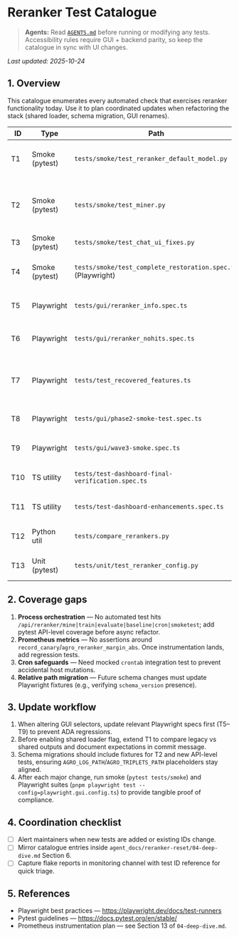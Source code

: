 # Reranker Test Catalogue

> **Agents:** Read [`AGENTS.md`](../AGENTS.md) before running or modifying any tests. Accessibility rules require GUI + backend parity, so keep the catalogue in sync with UI changes.

_Last updated: 2025-10-24_

## 1. Overview

This catalogue enumerates every automated check that exercises reranker functionality today. Use it to plan coordinated updates when refactoring the stack (shared loader, schema migration, GUI renames).

| ID | Type | Path | Coverage summary | Notes |
|----|------|------|------------------|-------|
| T1 | Smoke (pytest) | `tests/smoke/test_reranker_default_model.py` | Verifies default env resolution for `server.reranker` and `retrieval.rerank`. | Stubs heavy deps; must be extended for shared loader flag. |
| T2 | Smoke (pytest) | `tests/smoke/test_miner.py` | Runs `scripts/mine_triplets.py` end-to-end with temporary log file; asserts dedup + `AGRO_LOG_PATH` override. | Writes to `data/training/triplets.jsonl`; clean up in fixtures before refactors. |
| T3 | Smoke (pytest) | `tests/smoke/test_chat_ui_fixes.py` | Ensures reranker scripts load order in GUI bundle. | Indirect, but fail-fast if reranker JS missing. |
| T4 | Smoke (pytest) | `tests/smoke/test_complete_restoration.spec.ts` (Playwright) | Confirms Learning Ranker UI elements restored after layout fixes. | `.spec.ts` wrapper executed via Playwright CLI. |
| T5 | Playwright | `tests/gui/reranker_info.spec.ts` | Validates info panel + default model placeholder. | Will need backend label assertions after shared loader rollout. |
| T6 | Playwright | `tests/gui/reranker_nohits.spec.ts` | Exercises `/api/reranker/nohits` responses (success/empty/error). | Uses `page.route` mocks; keep JSON schema unchanged. |
| T7 | Playwright | `tests/test_recovered_features.ts` | Checks Learning Ranker inputs (`AGRO_TRIPLETS_PATH`, mine controls) remain visible. | Sensitive to placeholder default values. |
| T8 | Playwright | `tests/gui/phase2-smoke-test.spec.ts` | Navigates RAG tab; confirms reranker card loads. | General regression; fails on missing selectors. |
| T9 | Playwright | `tests/gui/wave3-smoke.spec.ts` | High-level RAG smoke covering reranker tab toggles. | Ensure selectors remain stable post-renames. |
| T10 | TS utility | `tests/test-dashboard-final-verification.spec.ts` | Dashboard smoke includes reranker metrics cards. | Dependent on `/api/reranker/costs` output. |
| T11 | TS utility | `tests/test-dashboard-enhancements.spec.ts` | Checks reranker telemetry cards in dashboard. | Evaluate updating when metrics change. |
| T12 | Python util | `tests/compare_rerankers.py` | Script to compare reranker outputs (manual). | Not part of CI; keep for debugging. |
| T13 | Unit (pytest) | `tests/unit/test_reranker_config.py` | Validates shared loader env resolution + model targeting. | Phase 0 blocker for shared loader flag. |

## 2. Coverage gaps

1. **Process orchestration** — No automated test hits `/api/reranker/mine|train|evaluate|baseline|cron|smoketest`; add pytest API-level coverage before async refactor.
2. **Prometheus metrics** — No assertions around `record_canary`/`agro_reranker_margin_abs`. Once instrumentation lands, add regression tests.
3. **Cron safeguards** — Need mocked `crontab` integration test to prevent accidental host mutations.
4. **Relative path migration** — Future schema changes must update Playwright fixtures (e.g., verifying `schema_version` presence).

## 3. Update workflow

1. When altering GUI selectors, update relevant Playwright specs first (T5–T9) to prevent ADA regressions.
2. Before enabling shared loader flag, extend T1 to compare legacy vs shared outputs and document expectations in commit message.
3. Schema migrations should include fixtures for T2 and new API-level tests, ensuring `AGRO_LOG_PATH`/`AGRO_TRIPLETS_PATH` placeholders stay aligned.
4. After each major change, run smoke (`pytest tests/smoke`) and Playwright suites (`pnpm playwright test --config=playwright.gui.config.ts`) to provide tangible proof of compliance.

## 4. Coordination checklist

- [ ] Alert maintainers when new tests are added or existing IDs change.
- [ ] Mirror catalogue entries inside `agent_docs/reranker-reset/04-deep-dive.md` Section 6.
- [ ] Capture flake reports in monitoring channel with test ID reference for quick triage.

## 5. References

- Playwright best practices — <https://playwright.dev/docs/test-runners>
- Pytest guidelines — <https://docs.pytest.org/en/stable/>
- Prometheus instrumentation plan — see Section 13 of `04-deep-dive.md`.
